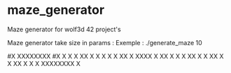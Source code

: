 # maze_generator
Maze generator for wolf3d 42 project's


   Maze generator take size in params :
   Exemple : ./generate_maze 10

   #X XXXXXXXX
   #X  X   X X
   XX  X X  X
   X X     XX
   X  XXXX  X
   XX     X X
   X  XX X  X
   XX X  X XX
   X   X    X
   XXXXXXXX X

